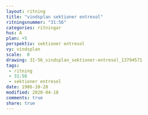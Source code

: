 ```yaml
---
layout: ritning
title: "vindsplan sektioner entresol"
ritningsnummer: "31:56"
categories: ritningar
hus: A
plan: +5
perspektiv: sektioner entresol
vy: vindsplan
scale:  0
drawing: 31-56_vindsplan_sektioner-entresol_13794571
tags:
 - ritning
 - 31:56
 - sektioner entresol
date: 1986-10-28
modified: 2020-04-18
comments: true
share: true
---
```


